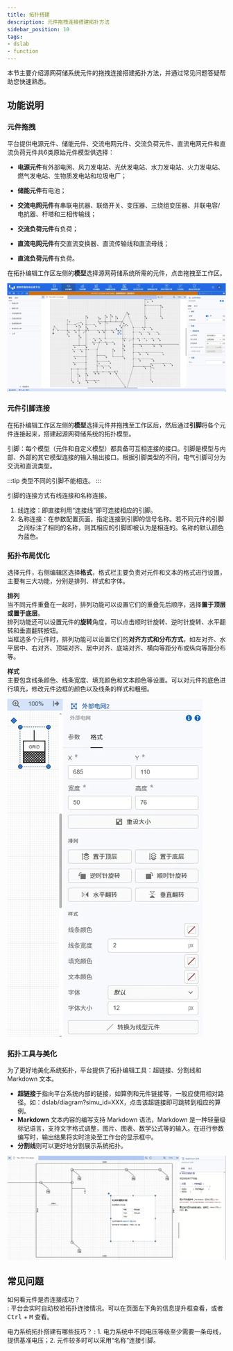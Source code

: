 ```yaml
---
title: 拓扑搭建
description: 元件拖拽连接搭建拓扑方法
sidebar_position: 10
tags:
- dslab
- function
---
```


本节主要介绍源网荷储系统元件的拖拽连接搭建拓扑方法，并通过常见问题答疑帮助您快速熟悉。


## 功能说明

### 元件拖拽

平台提供电源元件、储能元件、交流电网元件、交流负荷元件、直流电网元件和直流负荷元件共6类原始元件模型供选择：

- **电源元件**有外部电网、风力发电站、光伏发电站、水力发电站、火力发电站、燃气发电站、生物质发电站和垃圾电厂；

- **储能元件**有电池；

- **交流电网元件**有串联电抗器、联络开关、变压器、三绕组变压器、并联电容/电抗器、杆塔和三相传输线；

- **交流负荷元件**有负荷；

- **直流电网元件**有交直流变换器、直流传输线和直流母线；

- **直流负荷元件**有负荷。


在拓扑编辑工作区左侧的**模型**选择源网荷储系统所需的元件，点击拖拽至工作区。

![模型](./model.png)

### 元件引脚连接

在拓扑编辑工作区左侧的**模型**选择元件并拖拽至工作区后，然后通过**引脚**将各个元件连接起来，搭建起源网荷储系统的拓扑模型。

引脚：每个模型（元件和自定义模型）都具备可互相连接的接口。引脚是模型与内部、外部的其它模型连接的输入输出接口。根据引脚类型的不同，电气引脚可分为交流和直流类型。 

:::tip
类型不同的引脚不能相连。
:::


引脚的连接方式有线连接和名称连接。  
1. 线连接：即直接利用“连接线”即可连接相应的引脚。  
2. 名称连接：在参数配置页面，指定连接到引脚的信号名称。若不同元件的引脚之间标注了相同的名称，则其相应的引脚即被认为是相连的。名称的默认颜色为蓝色。


### 拓扑布局优化

选择元件，右侧编辑区选择**格式**，格式栏主要负责对元件和文本的格式进行设置，主要有三大功能，分别是排列、样式和字体。

**排列**  
当不同元件重叠在一起时，排列功能可以设置它们的重叠先后顺序，选择**置于顶层或置于底层**。  
排列功能还可以设置元件的**旋转**角度，可以点击顺时针旋转、逆时针旋转、水平翻转和垂直翻转按钮。  
当框选多个元件时，排列功能可以设置它们的**对齐方式和分布方式**，如左对齐、水平居中、右对齐、顶端对齐、居中对齐、底端对齐、横向等距分布或纵向等距分布等。

**样式**  
主要包含线条颜色、线条宽度、填充颜色和文本颜色等设置。可以对元件的底色进行填充，修改元件边框的颜色以及线条的样式和粗细。

![样式](./style.png)

### 拓扑工具与美化

为了更好地美化系统拓扑，平台提供了拓扑编辑工具：超链接、分割线和 Markdown 文本。  
- **超链接**于指向平台系统内部的链接，如算例和元件链接等，一般应使用相对路径。如：dslab/diagram?simu_id=XXX，点击该超链接即可跳转到相应的算例。  
- **Markdown** 文本内容的编写支持 Markdown 语法，Markdown 是一种轻量级标记语言，支持文字格式调整，图片、图表、数学公式等的输入。在进行参数编写时，输出结果将实时渲染至工作台的显示框中。  
- **分割线**则可以更好地分割展示系统拓扑。

![工具](./tool.png)


## 常见问题

如何看元件是否连接成功？  
:    平台会实时自动校验拓扑连接情况。可以在页面左下角的信息提升框查看，或者 <kbd>Ctrl</kbd> +  <kbd>M</kbd> 查看。

电力系统拓扑搭建有哪些技巧？
: 1. 电力系统中不同电压等级至少需要一条母线，提供基准电压；2. 元件较多时可以采用“名称”连接引脚。
